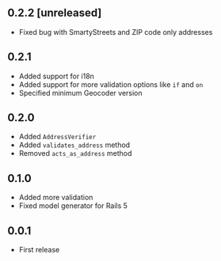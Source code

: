 ## 0.2.2 [unreleased]

- Fixed bug with SmartyStreets and ZIP code only addresses

## 0.2.1

- Added support for i18n
- Added support for more validation options like `if` and `on`
- Specified minimum Geocoder version

## 0.2.0

- Added `AddressVerifier`
- Added `validates_address` method
- Removed `acts_as_address` method

## 0.1.0

- Added more validation
- Fixed model generator for Rails 5

## 0.0.1

- First release
